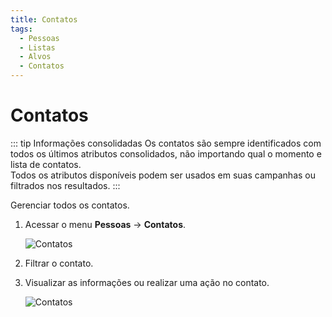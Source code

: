 ```yaml
---
title: Contatos
tags:
  - Pessoas
  - Listas
  - Alvos
  - Contatos
---
```


# Contatos

::: tip Informações consolidadas
Os contatos são sempre identificados com todos os últimos atributos consolidados, não importando qual o momento e lista de contatos.<br>
Todos os atributos disponíveis podem ser usados em suas campanhas ou filtrados nos resultados.
:::

Gerenciar todos os contatos.

1. Acessar o menu **Pessoas** -> **Contatos**.

   ![Contatos](https://cdn.phishx.io/phishx-docs/images/phishx_lists_contacts_01.webp)

2. Filtrar o contato.

3. Visualizar as informações ou realizar uma ação no contato.

   ![Contatos](https://cdn.phishx.io/phishx-docs/images/phishx_lists_contacts_02.webp)
